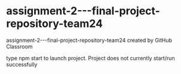 # assignment-2---final-project-repository-team24
assignment-2---final-project-repository-team24 created by GitHub Classroom

type npm start to launch project. Project does not currently start/run successfully
